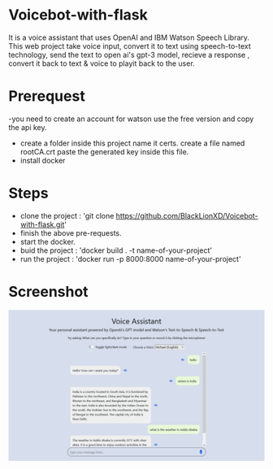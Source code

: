 # Voicebot-with-flask 
It is a voice assistant that uses OpenAI and IBM Watson Speech Library. This web project take voice input, convert it to text using speech-to-text technology, send the text to open ai's gpt-3 model, recieve a response , convert it back to text & voice to playit back to the user. 

# Prerequest
-you need to create an account for watson use the free version and copy the api key.
- create a folder inside this project name it certs. create a file named rootCA.crt paste the generated key inside this file.
- install docker

# Steps 
- clone the project : 'git clone https://github.com/BlackLionXD/Voicebot-with-flask.git'
- finish the above pre-requests.
- start the docker.
- buid the project : 'docker build . -t name-of-your-project'
- run the project : 'docker run -p 8000:8000 name-of-your-project'

# Screenshot
![Watch the demo](demo/screen-shot.png)
